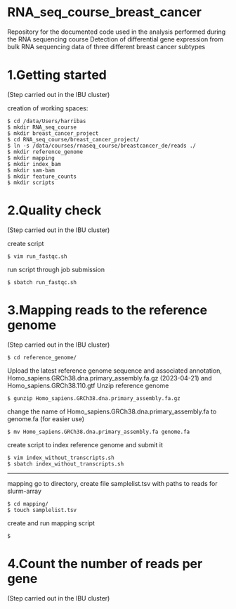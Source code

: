# RNA_seq_course_breast_cancer
Repository for the documented code used in the analysis performed during the RNA sequencing course
Detection of differential gene expression from bulk RNA sequencing data of three different breast cancer subtypes
# 1.Getting started
(Step carried out in the IBU cluster)

creation of working spaces:
```
$ cd /data/Users/harribas
$ mkdir RNA_seq_course
$ mkdir breast_cancer_project
$ cd RNA_seq_course/breast_cancer_project/
$ ln -s /data/courses/rnaseq_course/breastcancer_de/reads ./
$ mkdir reference_genome
$ mkdir mapping
$ mkdir index_bam
$ mkdir sam-bam
$ mkdir feature_counts
$ mkdir scripts
``` 
# 2.Quality check 
(Step carried out in the IBU cluster)

create script
```
$ vim run_fastqc.sh
```
run script through job submission
```
$ sbatch run_fastqc.sh
```
# 3.Mapping reads to the reference genome
(Step carried out in the IBU cluster)
```
$ cd reference_genome/
```
Upload the latest reference genome sequence and associated annotation, Homo_sapiens.GRCh38.dna.primary_assembly.fa.gz (2023-04-21) and Homo_sapiens.GRCh38.110.gtf
Unzip reference genome
```
$ gunzip Homo_sapiens.GRCh38.dna.primary_assembly.fa.gz
```
change the name of Homo_sapiens.GRCh38.dna.primary_assembly.fa to genome.fa (for easier use)
```
$ mv Homo_sapiens.GRCh38.dna.primary_assembly.fa genome.fa
```
create script to index reference genome and submit it
```
$ vim index_without_transcripts.sh
$ sbatch index_without_transcripts.sh
```
---------------------------------------------
mapping
go to directory, create file samplelist.tsv with paths to reads for slurm-array
```
$ cd mapping/
$ touch samplelist.tsv
```
create and run mapping script
```
$ 
```



# 4.Count the number of reads per gene
(Step carried out in the IBU cluster)



















